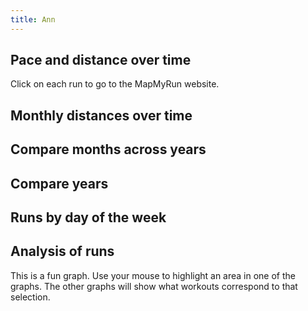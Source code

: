 ```yaml
---
title: Ann
---
```


## Pace and distance over time
Click on each run to go to the MapMyRun website.
<div id="single-time-pace"></div>

## Monthly distances over time
<div id="single-distance-by-month"></div>

## Compare months across years
<div id="single-distance-by-year-month"></div>

## Compare years
<div id="single-cumulative-year"></div>

## Runs by day of the week
<div id="single-calendar"></div>

## Analysis of runs
This is a fun graph. Use your mouse to highlight an area in one of the graphs. The other graphs
will show what workouts correspond to that selection.

<div id="single-crossfilter"></div>

<script src="https://cdn.jsdelivr.net/npm/vega@5.12.1"></script>
<script src="https://cdn.jsdelivr.net/npm/vega-lite@4.13.1"></script>
<script src="https://cdn.jsdelivr.net/npm/vega-embed@6.8.0"></script>
<script src="plots.js"></script>

<script type="text/javascript">
  load_plot("single-calendar", "Ann");
  load_plot("single-time-pace", "Ann");
  load_plot("single-distance-by-month", "Ann");
  load_plot("single-distance-by-year-month", "Ann");
  load_plot("single-cumulative-year", "Ann");
  load_plot("single-crossfilter", "Ann");
</script>
